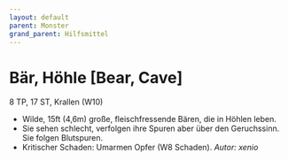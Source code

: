 ```yaml
---
layout: default
parent: Monster
grand_parent: Hilfsmittel
---
```


# Bär, Höhle [Bear, Cave]
8 TP, 17 ST, Krallen (W10)
- Wilde, 15ft (4,6m) große, fleischfressende Bären, die in Höhlen leben.
- Sie sehen schlecht, verfolgen ihre Spuren aber über den Geruchssinn. Sie folgen Blutspuren.
- Kritischer Schaden: Umarmen Opfer (W8 Schaden).
*Autor: xenio*